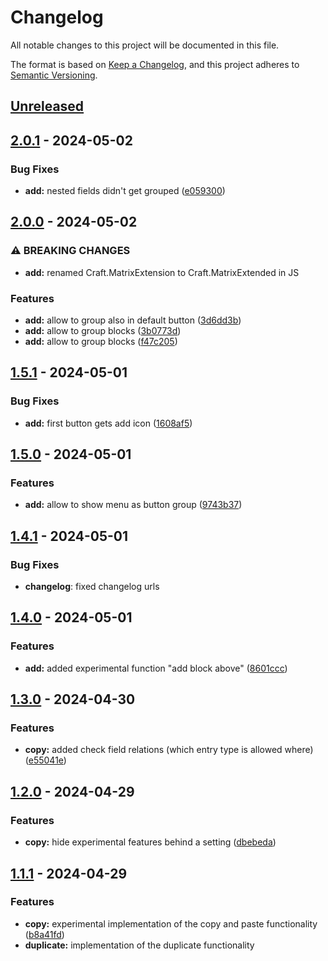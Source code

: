 # Changelog

All notable changes to this project will be documented in this file.

The format is based on [Keep a Changelog](https://keepachangelog.com/en/1.1.0/),
and this project adheres to [Semantic Versioning](https://semver.org/spec/v2.0.0.html).

## [Unreleased]

## [2.0.1] - 2024-05-02


### Bug Fixes

* **add:** nested fields didn't get grouped ([e059300](https://github.com/vandres/craft-matrix-extended/commit/e05930050980133b2d52960cbaaab25ccb2e1007))

## [2.0.0] - 2024-05-02


### ⚠ BREAKING CHANGES

* **add:** renamed Craft.MatrixExtension to Craft.MatrixExtended in JS

### Features

* **add:** allow to group also in default button ([3d6dd3b](https://github.com/vandres/craft-matrix-extended/commit/3d6dd3b57849348d43a8a413a8294a4e93e3008e))
* **add:** allow to group blocks ([3b0773d](https://github.com/vandres/craft-matrix-extended/commit/3b0773d4bd4271dec825d32bdadf29b7a990cd50))
* **add:** allow to group blocks ([f47c205](https://github.com/vandres/craft-matrix-extended/commit/f47c205726b990cec5c953ab489ce185f3b2ceec))

## [1.5.1] - 2024-05-01


### Bug Fixes

* **add:** first button gets add icon ([1608af5](https://github.com/vandres/craft-matrix-extended/commit/1608af54f57807b98284f6b1900debb34510c285))

## [1.5.0] - 2024-05-01


### Features

* **add:** allow to show menu as button group ([9743b37](https://github.com/vandres/craft-matrix-extended/commit/9743b374d49bca3fcee6a77f22efbb6655323ed9))

## [1.4.1] - 2024-05-01

### Bug Fixes

* **changelog**: fixed changelog urls


## [1.4.0] - 2024-05-01


### Features

* **add:** added experimental function "add block above" ([8601ccc](https://github.com/vandres/craft-matrix-extended/commit/8601ccca0c1836834cdfda8e4c7aff6be46061da))

## [1.3.0] - 2024-04-30


### Features

* **copy:** added check field relations (which entry type is allowed where) ([e55041e](https://github.com/vandres/craft-matrix-extended/commit/e55041e9c47e9516d945e39e51c90618d36825ac))

## [1.2.0] - 2024-04-29


### Features

* **copy:** hide experimental features behind a setting ([dbebeda](https://github.com/vandres/craft-matrix-extended/commit/dbebeda887bfa601af47ccdf0d2b746c5bfe561f))

## [1.1.1] - 2024-04-29


### Features

* **copy:** experimental implementation of the copy and paste functionality ([b8a41fd](https://github.com/vandres/craft-matrix-extended/commit/b8a41fd81c003ba89e9daa7ccd055d7ee6e9c108))
* **duplicate:**  implementation of the duplicate functionality

[2.1.0]: https://github.com/vandres/craft-matrix-extended/compare/v2.0.1...v2.1.0
[2.0.1]: https://github.com/vandres/craft-matrix-extended/compare/v2.0.1...v2.0.0
[2.0.0]: https://github.com/vandres/craft-matrix-extended/compare/v2.0.0...v1.5.1
[1.5.1]: https://github.com/vandres/craft-matrix-extended/compare/v1.5.1...v1.5.0
[1.5.0]: https://github.com/vandres/craft-matrix-extended/compare/v1.5.0...v1.4.1
[1.4.1]: https://github.com/vandres/craft-matrix-extended/compare/v1.4.1...v1.4.0
[1.4.0]: https://github.com/vandres/craft-matrix-extended/compare/v1.3.0...v1.4.0
[1.3.0]: https://github.com/vandres/craft-matrix-extended/compare/v1.2.0...v1.3.0
[1.2.0]: https://github.com/vandres/craft-matrix-extended/compare/v1.1.1...v1.2.0
[1.1.1]: https://github.com/vandres/craft-matrix-extended/compare/v1.1.0...v1.1.1

[unreleased]: https://github.com/vandres/craft-matrix-extended/compare/v2.1.0...HEAD
